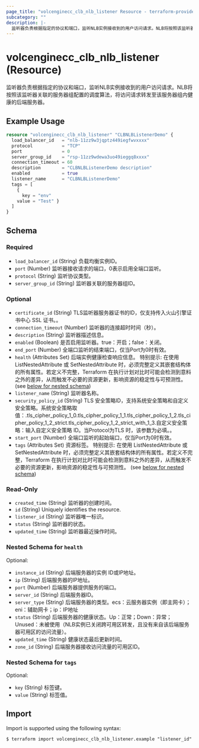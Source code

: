 ```yaml
---
page_title: "volcenginecc_clb_nlb_listener Resource - terraform-provider-volcenginecc"
subcategory: ""
description: |-
  监听器负责根据指定的协议和端口，监听NLB实例接收到的用户访问请求。NLB将按照该监听器关联的服务器组配置的调度算法，将访问请求转发至该服务器组内健康的后端服务器。
---
```


# volcenginecc_clb_nlb_listener (Resource)

监听器负责根据指定的协议和端口，监听NLB实例接收到的用户访问请求。NLB将按照该监听器关联的服务器组配置的调度算法，将访问请求转发至该服务器组内健康的后端服务器。

## Example Usage

```terraform
resource "volcenginecc_clb_nlb_listener" "CLBNLBListenerDemo" {
  load_balancer_id   = "nlb-11zz9w3jqptz449iegfwvxxxx"
  protocol           = "TCP"
  port               = 0
  server_group_id    = "rsp-11zz9wdewa3uo49ieggq8xxxx"
  connection_timeout = 60
  description        = "CLBNLBListenerDemo description"
  enabled            = true
  listener_name      = "CLBNLBListenerDemo"
  tags = [
    {
      key = "env"
    value = "Test" }
  ]
}
```

<!-- schema generated by tfplugindocs -->
## Schema

### Required

- `load_balancer_id` (String) 负载均衡实例ID。
- `port` (Number) 监听器接收请求的端口，0表示启用全端口监听。
- `protocol` (String) 监听协议类型。
- `server_group_id` (String) 监听器关联的服务器组ID。

### Optional

- `certificate_id` (String) TLS监听器服务器证书的ID，仅支持传入火山引擎证书中心 SSL 证书。。
- `connection_timeout` (Number) 监听器的连接超时时间（秒）。
- `description` (String) 监听器描述信息。
- `enabled` (Boolean) 是否启用监听器。true：开启；false：关闭。
- `end_port` (Number) 全端口监听的结束端口，仅当Port为0时有效。
- `health` (Attributes Set) 后端实例健康检查响应信息。
 特别提示: 在使用 ListNestedAttribute 或 SetNestedAttribute 时，必须完整定义其嵌套结构体的所有属性。若定义不完整，Terraform 在执行计划对比时可能会检测到意料之外的差异，从而触发不必要的资源更新，影响资源的稳定性与可预测性。 (see [below for nested schema](#nestedatt--health))
- `listener_name` (String) 监听器名称。
- `security_policy_id` (String) TLS 安全策略ID，支持系统安全策略和自定义安全策略。系统安全策略取值：.tls_cipher_policy_1_0.tls_cipher_policy_1_1.tls_cipher_policy_1_2.tls_cipher_policy_1_2_strict.tls_cipher_policy_1_2_strict_with_1_3.自定义安全策略：输入自定义安全策略 ID。当Protocol为TLS 时，该参数为必填。。
- `start_port` (Number) 全端口监听的起始端口，仅当Port为0时有效。
- `tags` (Attributes Set) 资源标签。
 特别提示: 在使用 ListNestedAttribute 或 SetNestedAttribute 时，必须完整定义其嵌套结构体的所有属性。若定义不完整，Terraform 在执行计划对比时可能会检测到意料之外的差异，从而触发不必要的资源更新，影响资源的稳定性与可预测性。 (see [below for nested schema](#nestedatt--tags))

### Read-Only

- `created_time` (String) 监听器的创建时间。
- `id` (String) Uniquely identifies the resource.
- `listener_id` (String) 监听器唯一标识。
- `status` (String) 监听器的状态。
- `updated_time` (String) 监听器最近操作时间。

<a id="nestedatt--health"></a>
### Nested Schema for `health`

Optional:

- `instance_id` (String) 后端服务器的实例 ID或IP地址。
- `ip` (String) 后端服务器的IP地址。
- `port` (Number) 后端服务器提供服务的端口。
- `server_id` (String) 后端服务器ID。
- `server_type` (String) 后端服务器的类型。ecs：云服务器实例（即主网卡）；eni：辅助网卡；ip：IP地址
- `status` (String) 后端服务器的健康状态。Up：正常；Down：异常；Unused：未被使用（NLB实例已关闭跨可用区转发，且没有来自该后端服务器可用区的访问流量）。
- `updated_time` (String) 健康状态最后更新时间。
- `zone_id` (String) 后端服务器接收访问流量的可用区ID。


<a id="nestedatt--tags"></a>
### Nested Schema for `tags`

Optional:

- `key` (String) 标签键。
- `value` (String) 标签值。

## Import

Import is supported using the following syntax:

```shell
$ terraform import volcenginecc_clb_nlb_listener.example "listener_id"
```